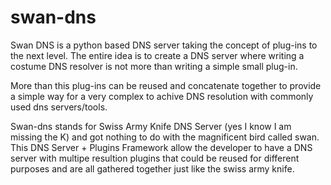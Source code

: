 # swan-dns
 
Swan DNS is a python based DNS server taking the concept of plug-ins to the next level.
The entire idea is to create a DNS server where writing a costume DNS resolver is not more than writing a simple small plug-in.

More than this plug-ins can be reused and concatenate together to provide a simple way for a very complex to achive DNS resolution
with commonly used dns servers/tools.

Swan-dns stands for Swiss Army Knife DNS Server (yes I know I am missing the K) and got nothing to do with the magnificent bird called swan. This DNS Server + Plugins Framework allow the developer to have a DNS server with multipe resultion plugins that could be reused for different purposes and are all gathered together just like the swiss army knife.

